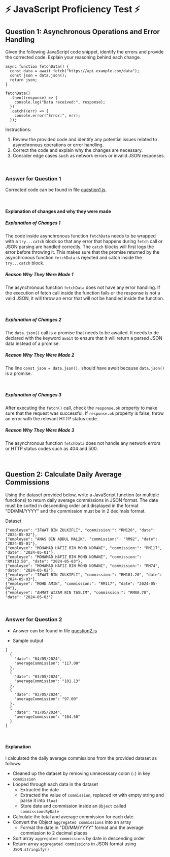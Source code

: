 # ⚡ JavaScript Proficiency Test ⚡

## Question 1: Asynchronous Operations and Error Handling

Given the following JavaScript code snippet, identify the errors and provide the corrected code. Explain your reasoning behind each change.

```
async function fetchData() {
  const data = await fetch("https://api.example.com/data");
  const json = data.json();
  return json;
}

fetchData()
  .then((response) => {
    console.log("Data received:", response);
  })
  .catch((err) => {
    console.error("Error:", err);
  });
```

Instructions:

1. Review the provided code and identify any potential issues related to asynchronous operations or error handling.
2. Correct the code and explain why the changes are necessary.
3. Consider edge cases such as network errors or invalid JSON responses.

<br />

### Answer for Question 1

Corrected code can be found in file [question1.js](question1.js).

<br />

#### Explanation of changes and why they were made

##### Explanation of Changes 1
The code inside asynchronous function `fetchData` needs to be wrapped with a `try...catch` block so that any error that happens during `fetch` call or JSON parsing are handled correctly. The `catch` blocks will first logs the error before throwing it. This makes sure that the promise returned by the asynchronous function `fetchData` is rejected and catch inside the `try...catch` block.

##### Reason Why They Were Made 1
The asynchronous function `fetchData` does not have any error handling. If the execution of fetch call inside the function fails or the response is not a valid JSON, it will throw an error that will not be handled inside the function.

<br />

##### Explanation of Changes 2
The `data.json()` call is a promise that needs to be awaited. It needs to de declared with the keyword `await` to ensure that it will return a parsed JSON data instead of a promise.

##### Reason Why They Were Made 2
The line `const json = data.json();` should have await because `data.json()` is a promise.

<br />

##### Explanation of Changes 3
After executing the `fetch()` call, check the `response.ok` property to make sure that the request was successful. If `response.ok` property is false, throw an error with the relevant HTTP status code.

##### Reason Why They Were Made 3
The asynchronous function `fetchData` does not handle any network errors or HTTP status codes such as 404 and 500.

<br />

## Question 2: Calculate Daily Average Commissions

Using the dataset provided below, write a JavaScript function (or multiple functions) to return daily average commissions in JSON format. The date must be sorted in descending order and displayed in the format "DD/MM/YYYY" and the commission must be in 2 decimals format.


Dataset
```
{"employee": "IFWAT BIN ZULKIFLI", "commission:": "RM120", "date": "2024-05-02"},
{"employee": "ANAS BIN ABDUL MALIK", "commission:": "RM92", "date": "2024-05-01"},
{"employee": "MOHAMAD HAFIZ BIN MOHD NORANI", "commission:": "RM117", "date": "2024-05-01"},
{"employee": "MOHAMAD HAFIZ BIN MOHD NORANI", "commission:": "RM113.50", "date": "2024-05-03"},
{"employee": "MOHAMAD HAFIZ BIN MOHD NORANI", "commission:": "RM74", "date": "2024-05-02"},
{"employee": "IFWAT BIN ZULKIFLI", "commission:": "RM101.20", "date": "2024-05-03"},
{"employee": "MOHD AMIN", "commission:": "RM117", "date": "2024-05-04"},
{"employee": "AHMAT WIZAM BIN TASLIM", "commission:": "RM88.70", "date": "2024-05-03"}
```

<br />

### Answer for Question 2

- Answer can be found in file [question2.js](question2.js)

- Sample output

```
[
  {
    "date": "04/05/2024",
    "averageCommission": "117.00"
  },
  {
    "date": "03/05/2024",
    "averageCommission": "101.13"
  },
  {
    "date": "02/05/2024",
    "averageCommission": "97.00"
  },
  {
    "date": "01/05/2024",
    "averageCommission": "104.50"
  }
]
```

<br />

#### Explanation
I calculated the daily average commissions from the provided dataset as follows:
- Cleaned up the dataset by removing unnecessary colon (`:`) in key `commission`
- Looped through each data in the dataset
    - Extracted the date
    - Extracted the value of `commission`, replaced `RM` with empty string and parse it into `float`
    - Store date and commission inside an `Object` called `commissionsByDate`
- Calculate the total and average commission for each date
- Convert the Object `aggregated commissions` into an array
    - Format the date in "DD/MM/YYYY" format and the average commission to 2 decimal places
- Sort array `aggregated commissions` by date in descending order
- Return array `aggregated commissions` in JSON format using `JSON.stringify()`
